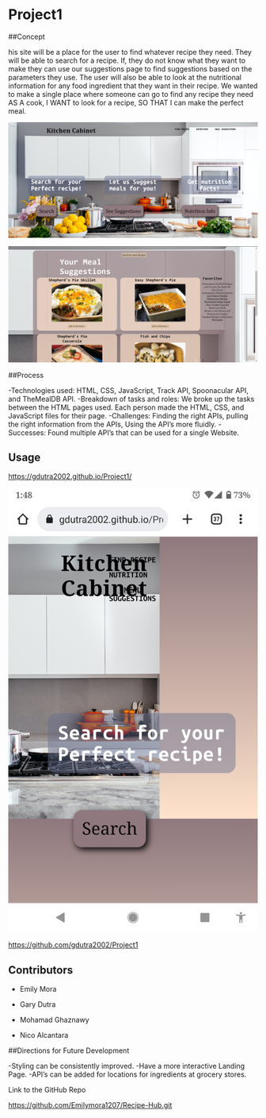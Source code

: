 # Project1

##Concept

his site will be a place for the user to find whatever recipe they need. They will be able to search for a recipe. If, they do not know what they want to make they can use our suggestions page to find suggestions based on the parameters they use. The user will also be able to look at the nutritional information for any food ingredient that they want in their recipe. 
We wanted to make a single place where someone can go to find any recipe they need 
AS A cook, I WANT to look for a recipe, SO THAT I can make the perfect meal.

![Home Page](./assets/homePageImage.png)

![Suggestions Page](./assets/suggestionsPageImage.png)

##Process

-Technologies used: HTML, CSS, JavaScript, Track API, Spoonacular API, and TheMealDB API.
-Breakdown of tasks and roles: We broke up the tasks between the HTML pages used. Each person made the HTML, CSS, and JavaScript files for their page.
-Challenges: Finding the right APIs, pulling the right information from the APIs, Using the API’s more fluidly.
-Successes: Found multiple API’s that can be used for a single Website.


## Usage

https://gdutra2002.github.io/Project1/

![alt text](screenshot.png)

https://github.com/gdutra2002/Project1


## Contributors

* Emily Mora 

* Gary Dutra

* Mohamad Ghaznawy

* Nico Alcantara

##Directions for Future Development

-Styling can be consistently improved. 
-Have a more interactive Landing Page.
-API’s can be added for locations for ingredients at grocery stores.

Link to the GitHub Repo

https://github.com/Emilymora1207/Recipe-Hub.git
